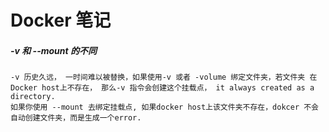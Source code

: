 # Docker 笔记

##### -v 和 --mount 的不同

```
-v 历史久远， 一时间难以被替换，如果使用-v 或者 -volume 绑定文件夹，若文件夹 在Docker host上不存在， 那么-v 指令会创建这个挂载点， it always created as a directory.
如果你使用 --mount 去绑定挂载点, 如果docker host上该文件夹不存在，dokcer 不会自动创建文件夹，而是生成一个error.
```



